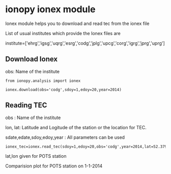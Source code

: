 # ionopy ionex module

Ionex module helps you to download and read tec from the ionex file

List of usual institutes which provide the Ionex files are

institute=['ehrg','igsg','uqrg','esrg','codg','jplg','upcg','corg','igrg','jprg','uprg']

## Download Ionex

obs: Name of the institute

```
from ionopy.analysis import ionex

ionex.download(obs='codg',sdoy=1,edoy=20,year=2014)
```

## Reading TEC

obs : Name of the institute

lon, lat: Latitude and Logitude of the station or the location for TEC.

sdate,edate,sdoy,edoy,year : All parameters can be used

```
ionex_tec=ionex.read_tec(sdoy=1,edoy=20,obs='codg',year=2014,lat=52.379,lon=13.066)
```
lat,lon given for POTS station

Comparision plot for POTS station on 1-1-2014

